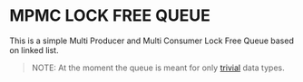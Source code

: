 # MPMC LOCK FREE QUEUE

This is a simple Multi Producer and Multi Consumer Lock Free Queue based on linked list.

> NOTE: At the moment the queue is meant for only [trivial](https://en.cppreference.com/w/cpp/named_req/TrivialType) data types.
